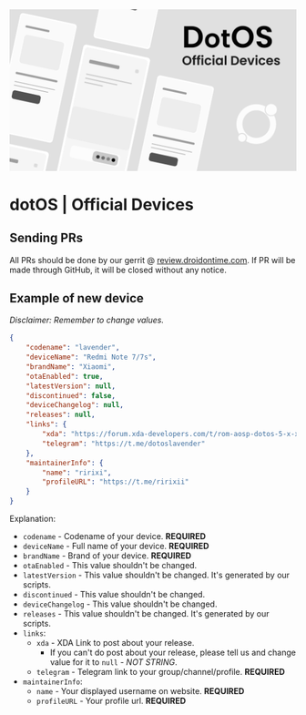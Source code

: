 <img src=".github/assets/banner.png" />

# dotOS | Official Devices

## Sending PRs

All PRs should be done by our gerrit @ [review.droidontime.com](https://review.droidontime.com). If PR will be made through GitHub, it will be closed without any notice.

## Example of new device

_Disclaimer: Remember to change values._

```json
{
	"codename": "lavender",
	"deviceName": "Redmi Note 7/7s",
	"brandName": "Xiaomi",
	"otaEnabled": true,
	"latestVersion": null,
	"discontinued": false,
	"deviceChangelog": null,
	"releases": null,
	"links": {
		"xda": "https://forum.xda-developers.com/t/rom-aosp-dotos-5-x-xiaomi-redmi-note-7-7s-lavender-official.4313249/",
		"telegram": "https://t.me/dotoslavender"
	},
	"maintainerInfo": {
		"name": "ririxi",
		"profileURL": "https://t.me/ririxii"
	}
}
```

Explanation:

- `codename` - Codename of your device. **REQUIRED**
- `deviceName` - Full name of your device. **REQUIRED**
- `brandName` - Brand of your device. **REQUIRED**
- `otaEnabled` - This value shouldn't be changed.
- `latestVersion` - This value shouldn't be changed. It's generated by our scripts.
- `discontinued` - This value shouldn't be changed.
- `deviceChangelog` - This value shouldn't be changed.
- `releases` - This value shouldn't be changed. It's generated by our scripts.
- `links`:
  - `xda` - XDA Link to post about your release.
    - If you can't do post about your release, please tell us and change value for it to `null` - _NOT STRING_.
  - `telegram` - Telegram link to your group/channel/profile. **REQUIRED**
- `maintainerInfo`:
  - `name` - Your displayed username on website. **REQUIRED**
  - `profileURL` - Your profile url. **REQUIRED**
